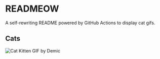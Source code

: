 # READMEOW

A self-rewriting README powered by GitHub Actions to display cat gifs.

## Cats

![Cat Kitten GIF by Demic](https://media0.giphy.com/media/v1.Y2lkPTlhY2QwMmRhdzc2OGx5dmVna2djNzE0N2hmdjhoMzFhdm9tb280aXN0MGxudmc2NSZlcD12MV9naWZzX3NlYXJjaCZjdD1n/3oriO0OEd9QIDdllqo/200.gif)
